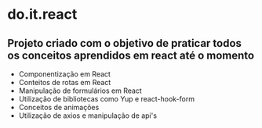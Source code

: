 # do.it.react

## Projeto criado com o objetivo de praticar todos os conceitos aprendidos em react até o momento

<ul>
    <li>Componentização em React</li>
    <li>Conteitos de rotas em React</li>
    <li>Manipulação de formulários em React</li>
    <li>Utilização de bibliotecas como Yup e react-hook-form</li>
    <li>Conceitos de animações</li>
    <li>Utilização de axios e manipulação de api's</li>
</ul>